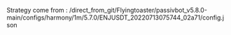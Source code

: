 Strategy come from : /direct_from_git/Flyingtoaster/passivbot_v5.8.0-main/configs/harmony/1m/5.7.0/ENJUSDT_20220713075744_02a71/config.json